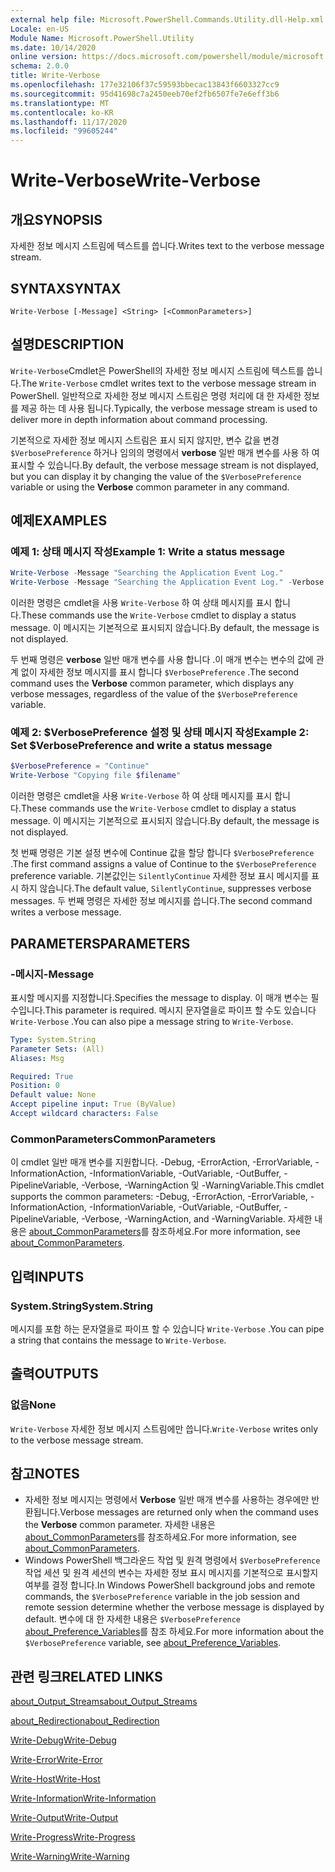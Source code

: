 ```yaml
---
external help file: Microsoft.PowerShell.Commands.Utility.dll-Help.xml
Locale: en-US
Module Name: Microsoft.PowerShell.Utility
ms.date: 10/14/2020
online version: https://docs.microsoft.com/powershell/module/microsoft.powershell.utility/write-verbose?view=powershell-7.2&WT.mc_id=ps-gethelp
schema: 2.0.0
title: Write-Verbose
ms.openlocfilehash: 177e32106f37c59593bbecac13843f6603327cc9
ms.sourcegitcommit: 95d41698c7a2450eeb70ef2fb6507fe7e6eff3b6
ms.translationtype: MT
ms.contentlocale: ko-KR
ms.lasthandoff: 11/17/2020
ms.locfileid: "99605244"
---
```

# <span data-ttu-id="15c32-102">Write-Verbose</span><span class="sxs-lookup"><span data-stu-id="15c32-102">Write-Verbose</span></span>

## <span data-ttu-id="15c32-103">개요</span><span class="sxs-lookup"><span data-stu-id="15c32-103">SYNOPSIS</span></span>
<span data-ttu-id="15c32-104">자세한 정보 메시지 스트림에 텍스트를 씁니다.</span><span class="sxs-lookup"><span data-stu-id="15c32-104">Writes text to the verbose message stream.</span></span>

## <span data-ttu-id="15c32-105">SYNTAX</span><span class="sxs-lookup"><span data-stu-id="15c32-105">SYNTAX</span></span>

```
Write-Verbose [-Message] <String> [<CommonParameters>]
```

## <span data-ttu-id="15c32-106">설명</span><span class="sxs-lookup"><span data-stu-id="15c32-106">DESCRIPTION</span></span>

<span data-ttu-id="15c32-107">`Write-Verbose`Cmdlet은 PowerShell의 자세한 정보 메시지 스트림에 텍스트를 씁니다.</span><span class="sxs-lookup"><span data-stu-id="15c32-107">The `Write-Verbose` cmdlet writes text to the verbose message stream in PowerShell.</span></span> <span data-ttu-id="15c32-108">일반적으로 자세한 정보 메시지 스트림은 명령 처리에 대 한 자세한 정보를 제공 하는 데 사용 됩니다.</span><span class="sxs-lookup"><span data-stu-id="15c32-108">Typically, the verbose message stream is used to deliver more in depth information about command processing.</span></span>

<span data-ttu-id="15c32-109">기본적으로 자세한 정보 메시지 스트림은 표시 되지 않지만, 변수 값을 변경 `$VerbosePreference` 하거나 임의의 명령에서 **verbose** 일반 매개 변수를 사용 하 여 표시할 수 있습니다.</span><span class="sxs-lookup"><span data-stu-id="15c32-109">By default, the verbose message stream is not displayed, but you can display it by changing the value of the `$VerbosePreference` variable or using the **Verbose** common parameter in any command.</span></span>

## <span data-ttu-id="15c32-110">예제</span><span class="sxs-lookup"><span data-stu-id="15c32-110">EXAMPLES</span></span>

### <span data-ttu-id="15c32-111">예제 1: 상태 메시지 작성</span><span class="sxs-lookup"><span data-stu-id="15c32-111">Example 1: Write a status message</span></span>

```powershell
Write-Verbose -Message "Searching the Application Event Log."
Write-Verbose -Message "Searching the Application Event Log." -Verbose
```

<span data-ttu-id="15c32-112">이러한 명령은 cmdlet을 사용 `Write-Verbose` 하 여 상태 메시지를 표시 합니다.</span><span class="sxs-lookup"><span data-stu-id="15c32-112">These commands use the `Write-Verbose` cmdlet to display a status message.</span></span> <span data-ttu-id="15c32-113">이 메시지는 기본적으로 표시되지 않습니다.</span><span class="sxs-lookup"><span data-stu-id="15c32-113">By default, the message is not displayed.</span></span>

<span data-ttu-id="15c32-114">두 번째 명령은 **verbose** 일반 매개 변수를 사용 합니다 .이 매개 변수는 변수의 값에 관계 없이 자세한 정보 메시지를 표시 합니다 `$VerbosePreference` .</span><span class="sxs-lookup"><span data-stu-id="15c32-114">The second command uses the **Verbose** common parameter, which displays any verbose messages, regardless of the value of the `$VerbosePreference` variable.</span></span>

### <span data-ttu-id="15c32-115">예제 2: $VerbosePreference 설정 및 상태 메시지 작성</span><span class="sxs-lookup"><span data-stu-id="15c32-115">Example 2: Set $VerbosePreference and write a status message</span></span>

```powershell
$VerbosePreference = "Continue"
Write-Verbose "Copying file $filename"
```

<span data-ttu-id="15c32-116">이러한 명령은 cmdlet을 사용 `Write-Verbose` 하 여 상태 메시지를 표시 합니다.</span><span class="sxs-lookup"><span data-stu-id="15c32-116">These commands use the `Write-Verbose` cmdlet to display a status message.</span></span> <span data-ttu-id="15c32-117">이 메시지는 기본적으로 표시되지 않습니다.</span><span class="sxs-lookup"><span data-stu-id="15c32-117">By default, the message is not displayed.</span></span>

<span data-ttu-id="15c32-118">첫 번째 명령은 기본 설정 변수에 Continue 값을 할당 합니다 `$VerbosePreference` .</span><span class="sxs-lookup"><span data-stu-id="15c32-118">The first command assigns a value of Continue to the `$VerbosePreference` preference variable.</span></span> <span data-ttu-id="15c32-119">기본값인는 `SilentlyContinue` 자세한 정보 표시 메시지를 표시 하지 않습니다.</span><span class="sxs-lookup"><span data-stu-id="15c32-119">The default value, `SilentlyContinue`, suppresses verbose messages.</span></span> <span data-ttu-id="15c32-120">두 번째 명령은 자세한 정보 메시지를 씁니다.</span><span class="sxs-lookup"><span data-stu-id="15c32-120">The second command writes a verbose message.</span></span>

## <span data-ttu-id="15c32-121">PARAMETERS</span><span class="sxs-lookup"><span data-stu-id="15c32-121">PARAMETERS</span></span>

### <span data-ttu-id="15c32-122">-메시지</span><span class="sxs-lookup"><span data-stu-id="15c32-122">-Message</span></span>

<span data-ttu-id="15c32-123">표시할 메시지를 지정합니다.</span><span class="sxs-lookup"><span data-stu-id="15c32-123">Specifies the message to display.</span></span> <span data-ttu-id="15c32-124">이 매개 변수는 필수입니다.</span><span class="sxs-lookup"><span data-stu-id="15c32-124">This parameter is required.</span></span> <span data-ttu-id="15c32-125">메시지 문자열을로 파이프 할 수도 있습니다 `Write-Verbose` .</span><span class="sxs-lookup"><span data-stu-id="15c32-125">You can also pipe a message string to `Write-Verbose`.</span></span>

```yaml
Type: System.String
Parameter Sets: (All)
Aliases: Msg

Required: True
Position: 0
Default value: None
Accept pipeline input: True (ByValue)
Accept wildcard characters: False
```

### <span data-ttu-id="15c32-126">CommonParameters</span><span class="sxs-lookup"><span data-stu-id="15c32-126">CommonParameters</span></span>

<span data-ttu-id="15c32-127">이 cmdlet 일반 매개 변수를 지원합니다. -Debug, -ErrorAction, -ErrorVariable, -InformationAction, -InformationVariable, -OutVariable, -OutBuffer, -PipelineVariable, -Verbose, -WarningAction 및 -WarningVariable.</span><span class="sxs-lookup"><span data-stu-id="15c32-127">This cmdlet supports the common parameters: -Debug, -ErrorAction, -ErrorVariable, -InformationAction, -InformationVariable, -OutVariable, -OutBuffer, -PipelineVariable, -Verbose, -WarningAction, and -WarningVariable.</span></span> <span data-ttu-id="15c32-128">자세한 내용은 [about_CommonParameters](../Microsoft.PowerShell.Core/About/about_CommonParameters.md)를 참조하세요.</span><span class="sxs-lookup"><span data-stu-id="15c32-128">For more information, see [about_CommonParameters](../Microsoft.PowerShell.Core/About/about_CommonParameters.md).</span></span>

## <span data-ttu-id="15c32-129">입력</span><span class="sxs-lookup"><span data-stu-id="15c32-129">INPUTS</span></span>

### <span data-ttu-id="15c32-130">System.String</span><span class="sxs-lookup"><span data-stu-id="15c32-130">System.String</span></span>

<span data-ttu-id="15c32-131">메시지를 포함 하는 문자열을로 파이프 할 수 있습니다 `Write-Verbose` .</span><span class="sxs-lookup"><span data-stu-id="15c32-131">You can pipe a string that contains the message to `Write-Verbose`.</span></span>

## <span data-ttu-id="15c32-132">출력</span><span class="sxs-lookup"><span data-stu-id="15c32-132">OUTPUTS</span></span>

### <span data-ttu-id="15c32-133">없음</span><span class="sxs-lookup"><span data-stu-id="15c32-133">None</span></span>

<span data-ttu-id="15c32-134">`Write-Verbose` 자세한 정보 메시지 스트림에만 씁니다.</span><span class="sxs-lookup"><span data-stu-id="15c32-134">`Write-Verbose` writes only to the verbose message stream.</span></span>

## <span data-ttu-id="15c32-135">참고</span><span class="sxs-lookup"><span data-stu-id="15c32-135">NOTES</span></span>

- <span data-ttu-id="15c32-136">자세한 정보 메시지는 명령에서 **Verbose** 일반 매개 변수를 사용하는 경우에만 반환됩니다.</span><span class="sxs-lookup"><span data-stu-id="15c32-136">Verbose messages are returned only when the command uses the **Verbose** common parameter.</span></span> <span data-ttu-id="15c32-137">자세한 내용은 [about_CommonParameters](https://go.microsoft.com/fwlink/?LinkID=113216)를 참조하세요.</span><span class="sxs-lookup"><span data-stu-id="15c32-137">For more information, see [about_CommonParameters](https://go.microsoft.com/fwlink/?LinkID=113216).</span></span>
- <span data-ttu-id="15c32-138">Windows PowerShell 백그라운드 작업 및 원격 명령에서 `$VerbosePreference` 작업 세션 및 원격 세션의 변수는 자세한 정보 표시 메시지를 기본적으로 표시할지 여부를 결정 합니다.</span><span class="sxs-lookup"><span data-stu-id="15c32-138">In Windows PowerShell background jobs and remote commands, the `$VerbosePreference` variable in the job session and remote session determine whether the verbose message is displayed by default.</span></span>
  <span data-ttu-id="15c32-139">변수에 대 한 자세한 내용은 `$VerbosePreference` [about_Preference_Variables](../Microsoft.PowerShell.Core/About/about_Preference_Variables.md)를 참조 하세요.</span><span class="sxs-lookup"><span data-stu-id="15c32-139">For more information about the `$VerbosePreference` variable, see [about_Preference_Variables](../Microsoft.PowerShell.Core/About/about_Preference_Variables.md).</span></span>

## <span data-ttu-id="15c32-140">관련 링크</span><span class="sxs-lookup"><span data-stu-id="15c32-140">RELATED LINKS</span></span>

[<span data-ttu-id="15c32-141">about_Output_Streams</span><span class="sxs-lookup"><span data-stu-id="15c32-141">about_Output_Streams</span></span>](../Microsoft.PowerShell.Core/About/about_Output_Streams.md)

[<span data-ttu-id="15c32-142">about_Redirection</span><span class="sxs-lookup"><span data-stu-id="15c32-142">about_Redirection</span></span>](../Microsoft.PowerShell.Core/About/about_Redirection.md)

[<span data-ttu-id="15c32-143">Write-Debug</span><span class="sxs-lookup"><span data-stu-id="15c32-143">Write-Debug</span></span>](Write-Debug.md)

[<span data-ttu-id="15c32-144">Write-Error</span><span class="sxs-lookup"><span data-stu-id="15c32-144">Write-Error</span></span>](Write-Error.md)

[<span data-ttu-id="15c32-145">Write-Host</span><span class="sxs-lookup"><span data-stu-id="15c32-145">Write-Host</span></span>](Write-Host.md)

[<span data-ttu-id="15c32-146">Write-Information</span><span class="sxs-lookup"><span data-stu-id="15c32-146">Write-Information</span></span>](Write-Information.md)

[<span data-ttu-id="15c32-147">Write-Output</span><span class="sxs-lookup"><span data-stu-id="15c32-147">Write-Output</span></span>](Write-Output.md)

[<span data-ttu-id="15c32-148">Write-Progress</span><span class="sxs-lookup"><span data-stu-id="15c32-148">Write-Progress</span></span>](Write-Progress.md)

[<span data-ttu-id="15c32-149">Write-Warning</span><span class="sxs-lookup"><span data-stu-id="15c32-149">Write-Warning</span></span>](Write-Warning.md)

